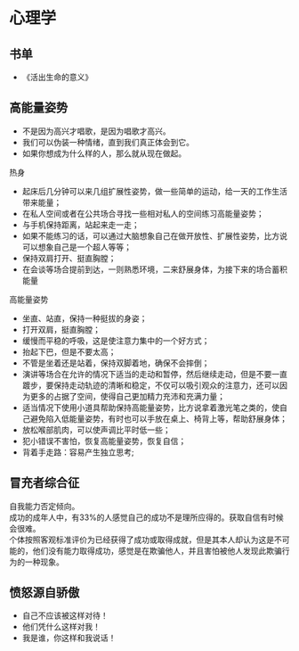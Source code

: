 # 心理学

## 书单

* 《活出生命的意义》

## 高能量姿势

* 不是因为高兴才唱歌，是因为唱歌才高兴。
* 我们可以伪装一种情绪，直到我们真正体会到它。
* 如果你想成为什么样的人，那么就从现在做起。

热身

* 起床后几分钟可以来几组扩展性姿势，做一些简单的运动，给一天的工作生活带来能量；
* 在私人空间或者在公共场合寻找一些相对私人的空间练习高能量姿势；
* 与手机保持距离，站起来走一走；
* 如果不能练习的话，可以通过大脑想象自己在做开放性、扩展性姿势，比方说可以想象自己是一个超人等等；
* 保持双肩打开、挺直胸膛；
* 在会谈等场合提前到达，一则熟悉环境，二来舒展身体，为接下来的场合蓄积能量

高能量姿势

* 坐直、站直，保持一种挺拔的身姿；
* 打开双肩，挺直胸膛；
* 缓慢而平稳的呼吸，这是使注意力集中的一个好方式；
* 抬起下巴，但是不要太高；
* 不管是坐着还是站着，保持双脚着地，确保不会摔倒；
* 演讲等场合在允许的情况下适当的走动和暂停，然后继续走动，但是不要一直踱步，要保持走动轨迹的清晰和稳定，不仅可以吸引观众的注意力，还可以因为更多的占据了空间，使得自己更加精力充沛和充满力量；
* 适当情况下使用小道具帮助保持高能量姿势，比方说拿着激光笔之类的，使自己避免陷入低能量姿势，有时也可以手放在桌上、椅背上等，帮助舒展身体；
* 放松喉部肌肉，可以使声调比平时低一些；
* 犯小错误不害怕，恢复高能量姿势，恢复自信；
* 背着手走路：容易产生独立思考;

## 冒充者综合征

自我能力否定倾向。  
成功的成年人中，有33%的人感觉自己的成功不是理所应得的。获取自信有时候会很难。  
个体按照客观标准评价为已经获得了成功或取得成就，但是其本人却认为这是不可能的，他们没有能力取得成功，感觉是在欺骗他人，并且害怕被他人发现此欺骗行为的一种现象。

## 愤怒源自骄傲

* 自己不应该被这样对待！
* 他们凭什么这样对我！
* 我是谁，你这样和我说话！
